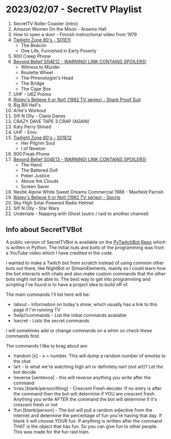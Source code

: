 # 2023/02/07 - SecretTV Playlist

1. SecretTV Roller Coaster (intro)
2. Amazon Women On the Moon - Arsenio Hall 
3. How to open a door - Finnish instructional video from 1979 
4. [Twilight Zone 80's - S01E11](https://en.wikipedia.org/wiki/List_of_The_Twilight_Zone_(1985_TV_series)_episodes)
   - The Beacon
   - One Life, Furnished in Early Poverty
5. 900 Creep Phone
6. [Beyond Belief S04E12 - WARNING! LINK CONTAINS SPOILERS!](https://en.wikipedia.org/wiki/Beyond_Belief:_Fact_or_Fiction#Season_4_(2002))
   - Witness to Murder
   - Roulette Wheel
   - The Phrenologist's Head
   - The Bridge
   - The Cigar Box
7. UHF - U62 Promo
8. [Ripley's Believe It or Not! (1982 TV series) - Shark Proof Suit](https://en.wikipedia.org/wiki/Ripley%27s_Believe_It_or_Not!_(1982_TV_series))
9. Big Bill Hell's
10. Artie's Workout
11. Sifl N Olly - Claire Danes
12. CRAZY DAVE TAPE 3 CRAP (AGAIN)
13. Katy Perry Slimed
14. UHF - Emo
15. [Twilight Zone 80's - S01E12](https://en.wikipedia.org/wiki/List_of_The_Twilight_Zone_(1985_TV_series)_episodes)
    - Her Pilgrim Soul
    - I of Newton
16. 900 Freak Phone
17. [Beyond Belief S04E13 - WARNING! LINK CONTAINS SPOILERS!](https://en.wikipedia.org/wiki/Beyond_Belief:_Fact_or_Fiction#Season_4_(2002))
    - The Hand
    - The Battered Doll
    - Poker Justice
    - Above the Clouds
    - Screen Saver
18. Nestlé Alpine White Sweet Dreams Commercial 1986 - Maxfield Parrish
19. [Ripley's Believe It or Not! (1982 TV series) - Sports](https://en.wikipedia.org/wiki/Ripley%27s_Believe_It_or_Not!_(1982_TV_series))
20. Sky High Solar Powered Radio Helmet
21. Sifl N Olly - Star Wars
22. Undertale - Napping with Ghost (outro / raid to another channel)


## Info about SecretTVBot

A public version of SecretTVBot is available on the [PyTwitchBot Repo](https://github.com/awbored/PyTwitchBot) which is written in Python.  The initial nuts and bolts of the programming was from a YouTube video which I have credited in the code.

I wanted to make a Twitch bot from scratch instead of using common other bots out there, like NightBot or StreamElements, mainly so I could learn how the bot interacts with chats and also make custom commands that the other bots might not be able to.  The best way to get into programming and scripting I've found is to have a project idea to build off of.

The main commands I'll list here will be:

 - !about - Information on today's show, which usually has a link to this page if I'm running TV
 - !help/!commands - List the initial commands available
 - !secret - Lists the secret commands

I will sometimes add or change commands on a whim so check these commands first.

The commands I like to brag about are:

 - !random [x] - x = number.  This will dump a random number of emotes to the chat
 - !art - Is what we're watching high art or definitely nart (not art)?  Let the bot decide
 - !reverse [sentence] - this will reverse anything you write after the command
 - !cres [blank/person/thing] - Crescent Fresh decider.  If no entry is after the command then the bot will determine if YOU are crescent fresh.  Anything you write AFTER the command the bot will determine if it's crescent fresh or not
 - !fun [blank/person] - The bot will pull a random adjective from the internet and determine the percentage of fun you're having that day.  If blank it will choose YOUR fun.  If anything is written after the command THAT is the object that has fun.  So you can give fun to other people.  This was made for the fun raid train.

